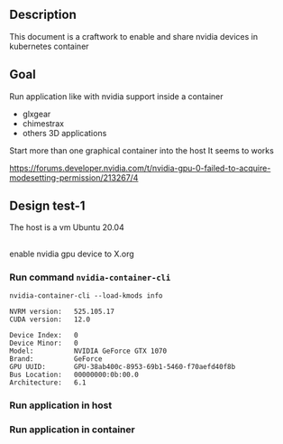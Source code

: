 ## Description

This document is a craftwork to enable and share nvidia devices in kubernetes container 

## Goal

Run application like with nvidia support inside a container 
- glxgear
- chimestrax
- others 3D applications

Start more than one graphical container into the host 
It seems to works

https://forums.developer.nvidia.com/t/nvidia-gpu-0-failed-to-acquire-modesetting-permission/213267/4


## Design test-1

The host is a vm Ubuntu 20.04


##

enable nvidia gpu device to X.org 


### Run command `nvidia-container-cli`


```
nvidia-container-cli --load-kmods info
```

```
NVRM version:   525.105.17
CUDA version:   12.0

Device Index:   0
Device Minor:   0
Model:          NVIDIA GeForce GTX 1070
Brand:          GeForce
GPU UUID:       GPU-38ab400c-8953-69b1-5460-f70aefd40f8b
Bus Location:   00000000:0b:00.0
Architecture:   6.1
```


### Run application in host 

### Run application in container
